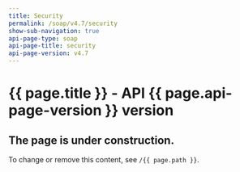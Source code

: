 ```yaml
---
title: Security
permalink: /soap/v4.7/security
show-sub-navigation: true
api-page-type: soap
api-page-title: security
api-page-version: v4.7
---
```


# {{ page.title }} - API {{ page.api-page-version }} version

## The page is under construction.
To change or remove this content, see `/{{ page.path }}`.

